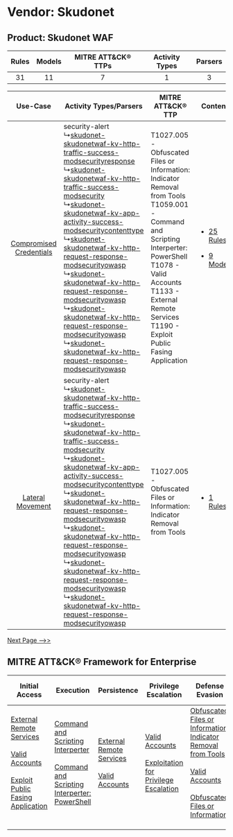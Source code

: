 Vendor: Skudonet
================
Product: Skudonet WAF
---------------------
| Rules | Models | MITRE ATT&CK® TTPs | Activity Types | Parsers |
|:-----:|:------:|:------------------:|:--------------:|:-------:|
|  31   |   11   |         7          |       1        |    3    |

|    Use-Case    | Activity Types/Parsers    | MITRE ATT&CK® TTP    | Content    |
|:----:| ---- | ---- | ---- |
| [Compromised Credentials](../../../UseCases/uc_compromised_credentials.md) |  security-alert<br> ↳[skudonet-skudonetwaf-kv-http-traffic-success-modsecurityresponse](Ps/pC_skudonetskudonetwafkvhttptrafficsuccessmodsecurityresponse.md)<br> ↳[skudonet-skudonetwaf-kv-http-traffic-success-modsecurity](Ps/pC_skudonetskudonetwafkvhttptrafficsuccessmodsecurity.md)<br> ↳[skudonet-skudonetwaf-kv-app-activity-success-modsecuritycontenttype](Ps/pC_skudonetskudonetwafkvappactivitysuccessmodsecuritycontenttype.md)<br> ↳[skudonet-skudonetwaf-kv-http-request-response-modsecurityowasp](Ps/pC_skudonetskudonetwafkvhttprequestresponsemodsecurityowasp.md)<br> ↳[skudonet-skudonetwaf-kv-http-request-response-modsecurityowasp](Ps/pC_skudonetskudonetwafkvhttprequestresponsemodsecurityowasp.md)<br> ↳[skudonet-skudonetwaf-kv-http-request-response-modsecurityowasp](Ps/pC_skudonetskudonetwafkvhttprequestresponsemodsecurityowasp.md)<br> ↳[skudonet-skudonetwaf-kv-http-request-response-modsecurityowasp](Ps/pC_skudonetskudonetwafkvhttprequestresponsemodsecurityowasp.md)<br> | T1027.005 - Obfuscated Files or Information: Indicator Removal from Tools<br>T1059.001 - Command and Scripting Interperter: PowerShell<br>T1078 - Valid Accounts<br>T1133 - External Remote Services<br>T1190 - Exploit Public Fasing Application<br> | [<ul><li>25 Rules</li></ul><ul><li>9 Models</li></ul>](RM/r_m_skudonet_skudonet_waf_Compromised_Credentials.md) |
|        [Lateral Movement](../../../UseCases/uc_lateral_movement.md)        |  security-alert<br> ↳[skudonet-skudonetwaf-kv-http-traffic-success-modsecurityresponse](Ps/pC_skudonetskudonetwafkvhttptrafficsuccessmodsecurityresponse.md)<br> ↳[skudonet-skudonetwaf-kv-http-traffic-success-modsecurity](Ps/pC_skudonetskudonetwafkvhttptrafficsuccessmodsecurity.md)<br> ↳[skudonet-skudonetwaf-kv-app-activity-success-modsecuritycontenttype](Ps/pC_skudonetskudonetwafkvappactivitysuccessmodsecuritycontenttype.md)<br> ↳[skudonet-skudonetwaf-kv-http-request-response-modsecurityowasp](Ps/pC_skudonetskudonetwafkvhttprequestresponsemodsecurityowasp.md)<br> ↳[skudonet-skudonetwaf-kv-http-request-response-modsecurityowasp](Ps/pC_skudonetskudonetwafkvhttprequestresponsemodsecurityowasp.md)<br> ↳[skudonet-skudonetwaf-kv-http-request-response-modsecurityowasp](Ps/pC_skudonetskudonetwafkvhttprequestresponsemodsecurityowasp.md)<br> ↳[skudonet-skudonetwaf-kv-http-request-response-modsecurityowasp](Ps/pC_skudonetskudonetwafkvhttprequestresponsemodsecurityowasp.md)<br> | T1027.005 - Obfuscated Files or Information: Indicator Removal from Tools<br>    | [<ul><li>1 Rules</li></ul>](RM/r_m_skudonet_skudonet_waf_Lateral_Movement.md)    |
[Next Page -->>](2_ds_skudonet_skudonet_waf.md)

MITRE ATT&CK® Framework for Enterprise
--------------------------------------
| Initial Access                                                                                                                                                                                                                         | Execution                                                                                                                                                                                    | Persistence                                                                                                                                      | Privilege Escalation                                                                                                                                          | Defense Evasion                                                                                                                                                                                                                                                               | Credential Access | Discovery | Lateral Movement | Collection | Command and Control | Exfiltration | Impact |
| -------------------------------------------------------------------------------------------------------------------------------------------------------------------------------------------------------------------------------------- | -------------------------------------------------------------------------------------------------------------------------------------------------------------------------------------------- | ------------------------------------------------------------------------------------------------------------------------------------------------ | ------------------------------------------------------------------------------------------------------------------------------------------------------------- | ----------------------------------------------------------------------------------------------------------------------------------------------------------------------------------------------------------------------------------------------------------------------------- | ----------------- | --------- | ---------------- | ---------- | ------------------- | ------------ | ------ |
| [External Remote Services](https://attack.mitre.org/techniques/T1133)<br><br>[Valid Accounts](https://attack.mitre.org/techniques/T1078)<br><br>[Exploit Public Fasing Application](https://attack.mitre.org/techniques/T1190)<br><br> | [Command and Scripting Interperter](https://attack.mitre.org/techniques/T1059)<br><br>[Command and Scripting Interperter: PowerShell](https://attack.mitre.org/techniques/T1059/001)<br><br> | [External Remote Services](https://attack.mitre.org/techniques/T1133)<br><br>[Valid Accounts](https://attack.mitre.org/techniques/T1078)<br><br> | [Valid Accounts](https://attack.mitre.org/techniques/T1078)<br><br>[Exploitation for Privilege Escalation](https://attack.mitre.org/techniques/T1068)<br><br> | [Obfuscated Files or Information: Indicator Removal from Tools](https://attack.mitre.org/techniques/T1027/005)<br><br>[Valid Accounts](https://attack.mitre.org/techniques/T1078)<br><br>[Obfuscated Files or Information](https://attack.mitre.org/techniques/T1027)<br><br> |                   |           |                  |            |                     |              |        |